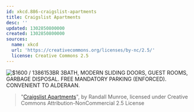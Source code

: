 ```yaml
---
id: xkcd.886-craigslist-apartments
title: Craigslist Apartments
desc: ''
updated: 1302850800000
created: 1302850800000
sources:
  name: xkcd
  url: 'https://creativecommons.org/licenses/by-nc/2.5/'
  license: Creative Commons 2.5
---
```

![$1600 / 1386153BR 3BATH, MODERN SLIDING DOORS, GUEST ROOMS, GARBAGE DISPOSAL. FREE MANDATORY PARKING (ENFORCED). CONVENIENT TO ALDERAAN.](https://imgs.xkcd.com/comics/craigslist_apartments.png)
> "[Craigslist Apartments](https://xkcd.com/886/)", by Randall Munroe, licensed under Creative Commons Attribution-NonCommercial 2.5 License
